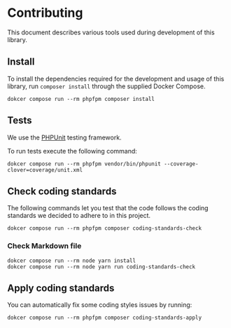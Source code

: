 # Contributing

This document describes various tools used during development of this library.

## Install

To install the dependencies required for the development and usage of this
library, run `composer install` through the supplied Docker Compose.

```shell
dokcer compose run --rm phpfpm composer install
```

## Tests

We use the [PHPUnit](https://phpunit.de/) testing framework.

To run tests execute the following command:

```shell
dokcer compose run --rm phpfpm vendor/bin/phpunit --coverage-clover=coverage/unit.xml
```

## Check coding standards

The following commands let you test that the code follows the coding
standards we decided to adhere to in this project.

```shell
dokcer compose run --rm phpfpm composer coding-standards-check
```

### Check Markdown file

```shell
dokcer compose run --rm node yarn install
dokcer compose run --rm node yarn run coding-standards-check
```

## Apply coding standards

You can automatically fix some coding styles issues by running:

```shell
dokcer compose run --rm phpfpm composer coding-standards-apply
```
